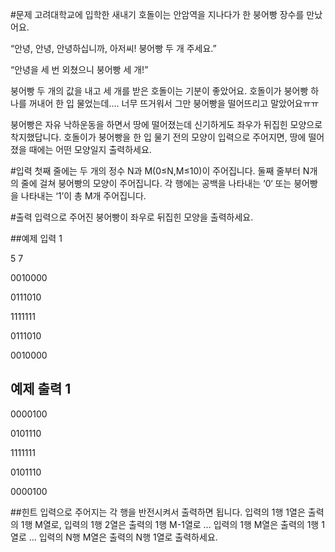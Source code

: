 #문제
고려대학교에 입학한 새내기 호돌이는 안암역을 지나다가 한 붕어빵 장수를 만났어요.

“안녕, 안녕, 안녕하십니까, 아저씨! 붕어빵 두 개 주세요.”

“안녕을 세 번 외쳤으니 붕어빵 세 개!”

붕어빵 두 개의 값을 내고 세 개를 받은 호돌이는 기분이 좋았어요. 호돌이가 붕어빵 하나를 꺼내어 한 입 물었는데…. 너무 뜨거워서 그만 붕어빵을 떨어뜨리고 말았어요ㅠㅠ



붕어빵은 자유 낙하운동을 하면서 땅에 떨어졌는데 신기하게도 좌우가 뒤집힌 모양으로 착지했답니다. 호돌이가 붕어빵을 한 입 물기 전의 모양이 입력으로 주어지면, 땅에 떨어졌을 때에는 어떤 모양일지 출력하세요.

#입력
첫째 줄에는 두 개의 정수 N과 M(0≤N,M≤10)이 주어집니다. 둘째 줄부터 N개의 줄에 걸쳐 붕어빵의 모양이 주어집니다. 각 행에는 공백을 나타내는 ‘0‘ 또는 붕어빵을 나타내는 ‘1’이 총 M개 주어집니다. 

#출력
입력으로 주어진 붕어빵이 좌우로 뒤집힌 모양을 출력하세요.

##예제 입력 1 

5 7

0010000

0111010

1111111

0111010

0010000

## 예제 출력 1 

0000100

0101110

1111111

0101110

0000100

##힌트
입력으로 주어지는 각 행을 반전시켜서 출력하면 됩니다. 입력의 1행 1열은 출력의 1행 M열로, 입력의 1행 2열은 출력의 1행 M-1열로 … 입력의 1행 M열은 출력의 1행 1열로 … 입력의 N행 M열은 출력의 N행 1열로 출력하세요.